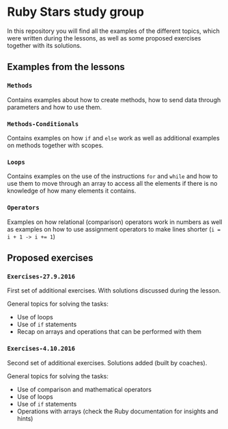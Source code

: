 # Ruby Stars study group

In this repository you will find all the examples of the different topics, which were written during the lessons, as well as some proposed exercises together with its solutions.

## Examples from the lessons
### `Methods`
Contains examples about how to create methods, how to send data through parameters and how to use them.

### `Methods-Conditionals`
Contains examples on how `if` and `else` work as well as additional examples on methods together with scopes.

### `Loops`
Contains examples on the use of the instructions `for` and `while` and how to use them to move through an array to access all the elements if there is no knowledge of how many elements it contains.

### `Operators`
Examples on how relational (comparison) operators work in numbers as well as examples on how to use assignment operators to make lines shorter (`i = i + 1 -> i += 1`)

## Proposed exercises
### `Exercises-27.9.2016`
First set of additional exercises. With solutions discussed during the lesson.

General topics for solving the tasks:
* Use of loops
* Use of `if` statements
* Recap on arrays and operations that can be performed with them

### `Exercises-4.10.2016`
Second set of additional exercises. Solutions added (built by coaches).

General topics for solving the tasks:
* Use of comparison and mathematical operators
* Use of loops
* Use of `if` statements
* Operations with arrays (check the Ruby documentation for insights and hints)
